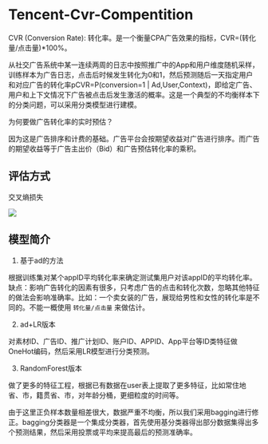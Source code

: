 # Tencent-Cvr-Compentition

CVR (Conversion Rate): 转化率。是一个衡量CPA广告效果的指标，CVR=(转化量/点击量)*100%。

从社交广告系统中某一连续两周的日志中按照推广中的App和用户维度随机采样，训练样本为广告日志，点击后时候发生转化为0和1，然后预测随后一天指定用户和对应广告的转化率pCVR=P(conversion=1 | Ad,User,Context)，即给定广告、用户和上下文情况下广告被点击后发生激活的概率。这是一个典型的不均衡样本下的分类问题，可以采用分类模型进行建模。

为何要做广告转化率的实时预估？

因为这是广告排序和计费的基础。广告平台会按期望收益对广告进行排序。而广告的期望收益等于广告主出价（Bid）和广告预估转化率的乘积。

## 评估方式

交叉熵损失

![](http://qzonestyle.gtimg.cn/gdt/canvas/Starry/public/image/formula-1.png)

## 模型简介

1. 基于ad的方法

根据训练集对某个appID平均转化率来确定测试集用户对该appID的平均转化率。
缺点：影响广告转化的因素有很多，只考虑广告的点击和转化次数，忽略其他特征的做法会影响准确率。比如：一个卖女装的广告，展现给男性和女性的转化率是不同的。不能一概使用 `转化量/点击量` 来做估计。

2. ad+LR版本

对素材ID、广告ID、推广计划ID、账户ID、APPID、App平台等ID类特征做OneHot编码，然后采用LR模型进行分类预测。

3. RandomForest版本

做了更多的特征工程，根据已有数据在user表上提取了更多特征，比如常住地省、市，籍贯省、市，对年龄分桶，更细粒度的时间等。

由于这里正负样本数量相差很大，数据严重不均衡，所以我们采用bagging进行修正。bagging分类器是一个集成分类器，首先使用基分类器得出部分数据集得出多个预测结果，然后采用投票或平均来提高最后的预测准确率。